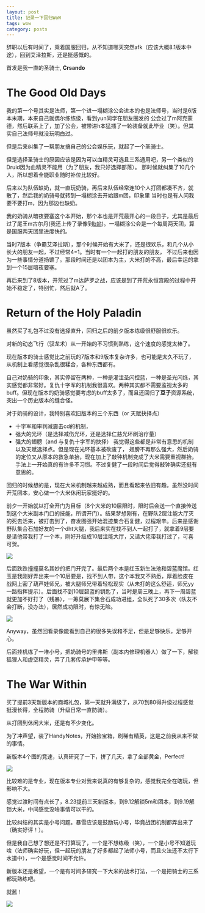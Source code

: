 ```yaml
---
layout: post
title: 记录一下回归WoW
tags: wow
category: posts
---
```


辞职以后有时间了，乘着国服回归，从不知道哪天突然afk（应该大概8.1版本中途），回到艾泽拉斯，还是挺感慨的。

首发是我一直的圣骑士, **Crsando**

# The Good Old Days

我的第一个号其实是法师，第一个进一塌糊涂公会进本的也是法师号，当时是6版本末期，本来自己就偶尔练练级，看到yun同学在朋友圈发的
公会过了m阿克蒙德，然后联系上了，加了公会，被带进h本猛插了一轮装备就此毕业（笑）。但其实自己法师号就没玩明白过。

但是后来纠集了一帮朋友搞自己的公会娱乐玩，就起了一个圣骑士。

但是选择圣骑士的原因应该是因为可以血精灵可选且三系通用吧，另一个类似的Druid因为血精灵不能用（为了朋友，我只好选择部落）。
那时候就纠集了10几个人，所以想着全能职业随时补位比较好。

后来以为队伍缺奶，就一直玩奶骑，再后来队伍经常连10个人打团都凑不齐，就散了，然后我的奶骑号就转到一塌糊涂去开始跟m团，印象里
当时也是有人问我要不要打m，因为那边也缺奶。

我的奶骑从暗夜要塞这个本开始，那个本也是开荒最开心的一段日子，尤其是最后过了尾王m古尔丹(我还上传了录像到[b站](https://www.bilibili.com/video/BV1h4411k7iJ/))。一塌糊涂公会是一个每周两天团，算是国服两天团里进度快的。

当时7版本（争霸艾泽拉斯），那个时候开始有大米了，还是很欢乐，和几个从小长大的朋友一起，不过经常4=1。当时有一个一起打的朋友的朋友，
不过后来也因为一些事情分道扬镳了。那段时间还是以团本为主，大米打的不高，最后幸运的拿到一个15层暗夜要塞。

再后来到了8版本，开荒过了m达萨罗之战，应该是到了开荒永恒宫殿的过程中开始不稳定了，特别忙，然后就A了。

# Return of the Holy Paladin

虽然买了礼包不过没有选择直升，回归之后的前夕版本练级很舒服很欢乐。

对新的动态飞行（驭龙术）从一开始的不习惯到熟练，这个速度的感觉太棒了。

现在版本的骑士感觉比之前玩的7版本和9版本复杂许多，也可能是太久不玩了，从机制上看感觉很杂乱很糅合，各种东西都有。

自己对奶骑的印象，其实停留在两种，一种是灌注圣闪控蓝，一种是圣光闪烁，其实感觉都非常好。复仇十字军的机制我很喜欢。两种其实都不需要监视太多的buff。但现在版本的奶骑感觉要考虑的buff太多了，而且还回归了**豆子**资源系统，突出一个历史版本的缝合怪。

对于奶骑的设计，我特别喜欢旧版本的三个东西（or 天赋抉择点）
- 十字军和审判减震击cd的机制，
- 强大的光环（是选择减伤光环，还是选择仁慈光环刷治疗量）
- 强大的翅膀（and 与复仇十字军的抉择）
我觉得这些都是非常有意思的机制以及天赋选择点。但是现在光环基本被砍废了， 翅膀不再那么强大，然后奶骑的定位又从原本的救急单抬，现在加上了敲钟机制变成了大米需要重视群抬，手法上一开始真的有许多不习惯。不过复健了一段时间后觉得敲钟确实还挺有意思的。

回归的时候想的是，现在大米机制越来越成熟，而且看起来依旧有趣，虽然没时间开荒团本，安心做一个大米休闲玩家挺好的。

前夕一开始就以打全开门为目标（8个大米的10层限时，限时后会送一个直接传送到这个大米副本门口的技能，所谓开门）。结果梦想刚有，在野队2层注能大厅灭的死去活来，被打击到了，奋发图强开始混迹集合石复健，过程艰辛。后来是感谢野队集合石加好友的一个dht大腿，我后来实在找不到人一起打了，就拿着9层要是请他带我打了一个本，刚好升级成10层注能大厅，又请大佬带我打过了，可喜可贺。

![](https://crsando.github.io/images/2024-08-31/wow-1.webp)

后面跌跌撞撞莫名其妙的把门开完了。最后两个本是红玉新生法池和碧蓝魔馆。红玉是我刚好弄出来一个10层要是，找不到人带，这个本我又不熟悉，厚着脸皮在战网上密了葫芦娃师兄，被大腿师兄带着轻松现实（从未打的这么舒适，师兄yy一路指挥提示）。后面找不到10层碧蓝的钥匙了，当时是周三晚上，再下一周碧蓝就更加不好打了（残暴），一筹莫展下集合石成功进组，全队死了30多次（队友不会打断，没办法），居然成功限时，有惊无险。

![](https://crsando.github.io/images/2024-08-31/wow-2.webp)

Anyway，虽然回看录像能看到自己的很多失误和不足，但是足够快乐，足够开心。

后面挂机练了一堆小号，把奶骑号的里弗斯（副本内修理机器人）做了一下，解锁狐狸人和虚空精灵，弄了几套传承护甲等等。

# The War Within

买了提前3天新版本的商城礼包，第一天就升满级了，从70到80得升级过程感觉挺漫长得，全程防骑（升级日常一直防骑）。

从打团到休闲大米，还是有不少变化。

为了冲声望，装了HandyNotes，开始捡宝箱，刷稀有精英，这是之前我从来不做的事情。

新版本4个图的竞速，认真研究了一下，拼了几天，拿了全部黄金，Perfect!

![](https://crsando.github.io/images/2024-08-31/fly.png)

比较难的是专业，现在版本专业对我来说真的有够复杂的，感觉我完全在瞎玩，但影响不大。

感觉过渡时间有点长了，8.23提前三天新版本，到9.12解锁5m和团本，到9.19解锁大米，中间感觉没啥事情可以干的。

比较纠结的其实是小号问题。暴雪应该是鼓励玩小号，毕竟战团机制都弄出来了（确实好评！）。

但是我自己想了想还是不打算玩了，一个是不想练级（笑），一个是小号不知道玩啥（法师确实好玩，但一起玩的朋友了好多都起了法师小号，而且火法还不太行下水道中），一个是感觉时间不允许。

新版本还是希望，一个是有时间多研究一下大米的战术打法，一个是把骑士的三系都玩熟练吧。

就酱！

![](https://crsando.github.io/images/2024-08-31/party.png)